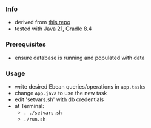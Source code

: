 
### Info

* derived from [this repo](https://github.com/TuxGamer/ebean-example)
* tested with Java 21, Gradle 8.4

### Prerequisites

* ensure database is running and populated with data

### Usage

* write desired Ebean queries/operations in `app.tasks`
* change `App.java` to use the new task
* edit 'setvars.sh' with db credentials
* at Terminal:
    * `. ./setvars.sh`
    * `./run.sh`

